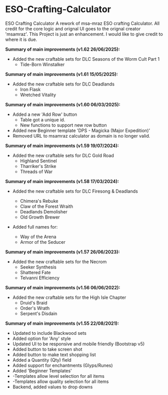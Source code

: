 # ESO-Crafting-Calculator
ESO Crafting Calculator 
A rework of msa-mraz ESO crafting Calculator. All credit for the core logic and orignal UI goes to the orignal creator 'msamraz'. This Project is just an enhancement. I would like to give credit to where it is due. 

**Summary of main improvements (v1.62 26/06/2025):**

- Added the new craftable sets for DLC Seasons of the Worm Cult Part 1
  - Tide-Born Winstalker

**Summary of main improvements (v1.61 15/05/2025):**

- Added the new craftable sets for DLC Deadlands
  - Iron Flask
  - Wretched Vitality
  
**Summary of main improvements (v1.60 06/03/2025):**

- Added a new 'Add Row' button
  - Table got a unique id.
  - New functions to support new row button
- Added new Beginner template 'DPS - Magicka (Major Expedition)'
- Removed URL to msamraz calculator as domain is no longer valid.

**Summary of main improvements (v1.59 19/07/2024):**

- Added the new craftable sets for DLC Gold Road
  - Highland Sentinel
  - Tharriker's Strike
  - Threads of War


**Summary of main improvements (v1.58 17/03/2024):**

- Added the new craftable sets for DLC Firesong & Deadlands
  - Chimera's Rebuke
  - Claw of the Forest Wraith
  - Deadlands Demolisher
  - Old Growth Brewer


- Added full names for:
  - Way of the Arena
  - Armor of the Seducer

**Summary of main improvements (v1.57 26/06/2023):**
- Added the new craftable sets for the Necrom 
    - Seeker Synthesis
    - Shattered Fate
    - Telvanni Efficiency

**Summary of main improvements (v1.56 06/06/2022):**
- Added the new craftable sets for the High Isle Chapter
    - Druid's Braid
    - Order's Wrath
    - Serpent's Disdain


**Summary of main improvements (v1.55 22/08/2021):**
- Updated to include Blackwood sets
- Added option for 'Any' style
- Updated UI to be responsive and mobile friendly (Bootstrap v5)
- Added button to take screen shot
- Added button to make text shopping list
- Added a Quantity (Qty) field
- Added support for enchantments (Glyps/Runes)
- Added 'Beginner Templates'
- -Templates allow level selection for all items
- -Templates allow quality selection for all items
- Backend, added values to drop downs
